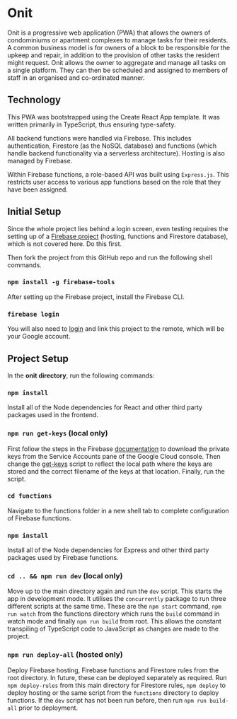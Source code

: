 # Onit

Onit is a progressive web application (PWA) that allows the owners of condominiums or apartment complexes to manage tasks for their residents. A common business model is for owners of a block to be responsible for the upkeep and repair, in addition to the provision of other tasks the resident might request. Onit allows the owner to aggregate and manage all tasks on a single platform. They can then be scheduled and assigned to members of staff in an organised and co-ordinated manner.


## Technology

This PWA was bootstrapped using the Create React App template. It was written primarily in TypeScript, thus ensuring type-safety.

All backend functions were handled via Firebase. This includes authentication, Firestore (as the NoSQL database) and functions (which handle backend functionality via a serverless architecture). Hosting is also managed by Firebase.

Within Firebase functions, a role-based API was built using `Express.js`. This restricts user access to various app functions based on the role that they have been assigned.


## Initial Setup

Since the whole project lies behind a login screen, even testing requires the setting up of a [Firebase project](https://firebase.google.com/) (hosting, functions and Firestore database), which is not covered here. Do this first.

Then fork the project from this GitHub repo and run the following shell commands.

### `npm install -g firebase-tools`

After setting up the Firebase project, install the Firebase CLI.

### `firebase login`

You will also need to [login](https://firebase.google.com/docs/cli#sign-in-test-cli) and link this project to the remote, which will be your Google account.


## Project Setup

In the **onit directory**, run the following commands:

### `npm install`

Install all of the Node dependencies for React and other third party packages used in the frontend.

### `npm run get-keys` (local only)

First follow the steps in the Firebase [documentation](https://firebase.google.com/docs/functions/local-emulator#set_up_admin_credentials_optional) to download the private keys from the Service Accounts pane of the Google Cloud console. Then change the [get-keys](https://github.com/Isoaxe/onit/blob/master/package.json#L39) script to reflect the local path where the keys are stored and the correct filename of the keys at that location. Finally, run the script.

### `cd functions`

Navigate to the functions folder in a new shell tab to complete configuration of Firebase functions.

### `npm install`

Install all of the Node dependencies for Express and other third party packages used by Firebase functions.

### `cd .. && npm run dev` (local only)

Move up to the main directory again and run the `dev` script. This starts the app in development mode. It utilises the `concurrently` package to run three different scripts at the same time. These are the `npm start` command, `npm run watch` from the functions directory which runs the `build` command in watch mode and finally `npm run build` from root. This allows the constant transpiling of TypeScript code to JavaScript as changes are made to the project.

### `npm run deploy-all` (hosted only)

Deploy Firebase hosting, Firebase functions and Firestore rules from the root directory. In future, these can be deployed separately as required. Run `npm deploy-rules` from this main directory for Firestore rules, `npm deploy` to deploy hosting or the same script from the `functions` directory to deploy functions. If the `dev` script has not been run before, then run `npm run build-all` prior to deployment.
